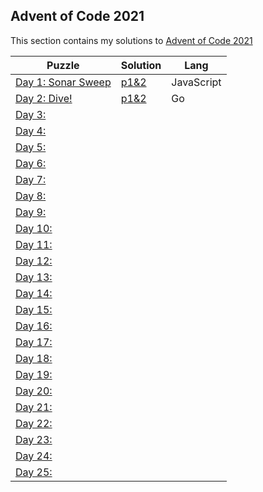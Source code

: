 ## Advent of Code 2021
This section contains my solutions to [Advent of Code 2021](https://adventofcode.com/2021)

| Puzzle | Solution | Lang |
|--|--|--|
| [Day 1: Sonar Sweep](https://adventofcode.com/2021/day/1) | [p1&2](Day1.js) | JavaScript |
| [Day 2: Dive!](https://adventofcode.com/2021/day/2) | [p1&2](Day2.go) | Go |
| [Day 3:](https://adventofcode.com/2021/day/3) | | |
| [Day 4:](https://adventofcode.com/2021/day/4) | | |
| [Day 5:](https://adventofcode.com/2021/day/5) | | |
| [Day 6:](https://adventofcode.com/2021/day/6) | | |
| [Day 7:](https://adventofcode.com/2021/day/7) | | |
| [Day 8:](https://adventofcode.com/2021/day/8) | | |
| [Day 9:](https://adventofcode.com/2021/day/9) | | |
| [Day 10:](https://adventofcode.com/2021/day/10) | | |
| [Day 11:](https://adventofcode.com/2021/day/11) | | |
| [Day 12:](https://adventofcode.com/2021/day/12) | | |
| [Day 13:](https://adventofcode.com/2021/day/13) | | |
| [Day 14:](https://adventofcode.com/2021/day/14) | | |
| [Day 15:](https://adventofcode.com/2021/day/15) | | |
| [Day 16:](https://adventofcode.com/2021/day/16) | | |
| [Day 17:](https://adventofcode.com/2021/day/17) | | |
| [Day 18:](https://adventofcode.com/2021/day/18) | | |
| [Day 19:](https://adventofcode.com/2021/day/19) | | |
| [Day 20:](https://adventofcode.com/2021/day/20) | | |
| [Day 21:](https://adventofcode.com/2021/day/21) | | |
| [Day 22:](https://adventofcode.com/2021/day/22) | | |
| [Day 23:](https://adventofcode.com/2021/day/23) | | |
| [Day 24:](https://adventofcode.com/2021/day/24) | | |
| [Day 25:](https://adventofcode.com/2021/day/25) | | |
